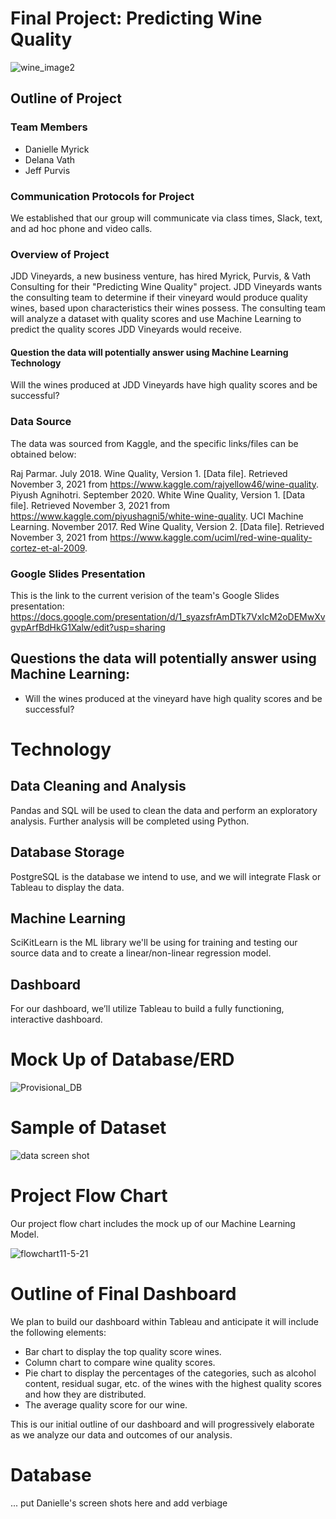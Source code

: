 # Final Project: Predicting Wine Quality

![wine_image2](https://user-images.githubusercontent.com/85654649/142743285-67f1e617-0ee4-4fcc-b48d-bbdb156a2a68.jpeg)


## Outline of Project

### Team Members
- Danielle Myrick
- Delana Vath
- Jeff Purvis

### Communication Protocols for Project
We established that our group will communicate via class times, Slack, text, and ad hoc phone and video calls.

### Overview of Project
JDD Vineyards, a new business venture, has hired Myrick, Purvis, & Vath Consulting for their "Predicting Wine Quality" project. JDD Vineyards wants the consulting team to determine if their vineyard would produce quality wines, based upon characteristics their wines possess. The consulting team will analyze a dataset with quality scores and use Machine Learning to predict the quality scores JDD Vineyards would receive.

#### Question the data will potentially answer using Machine Learning Technology
Will the wines produced at JDD Vineyards have high quality scores and be successful?

### Data Source
The data was sourced from Kaggle, and the specific links/files can be obtained below:

Raj Parmar. July 2018. Wine Quality, Version 1. [Data file]. Retrieved November 3, 2021 from https://www.kaggle.com/rajyellow46/wine-quality.
Piyush Agnihotri. September 2020. White Wine Quality, Version 1. [Data file]. Retrieved November 3, 2021 from https://www.kaggle.com/piyushagni5/white-wine-quality.
UCI Machine Learning. November 2017. Red Wine Quality, Version 2. [Data file]. Retrieved
November 3, 2021 from https://www.kaggle.com/uciml/red-wine-quality-cortez-et-al-2009.

### Google Slides Presentation
This is the link to the current verision of the team's Google Slides presentation:
https://docs.google.com/presentation/d/1_syazsfrAmDTk7VxIcM2oDEMwXvgvpArfBdHkG1Xalw/edit?usp=sharing

## Questions the data will potentially answer using Machine Learning:
- Will the wines produced at the vineyard have high quality scores and be successful?


# Technology

## Data Cleaning and Analysis
Pandas and SQL will be used to clean the data and perform an exploratory analysis. Further analysis will be completed using Python.

## Database Storage
PostgreSQL is the database we intend to use, and we will integrate Flask or Tableau to display the data.

## Machine Learning
SciKitLearn is the ML library we'll be using for training and testing our source data and to create a linear/non-linear regression model. 

## Dashboard
For our dashboard, we’ll utilize Tableau to build a fully functioning, interactive dashboard. 



# Mock Up of Database/ERD

![Provisional_DB](https://user-images.githubusercontent.com/85654649/140584483-6d9e690a-5ec0-42c1-a615-2959a8b9c30f.png)


# Sample of Dataset 

![data screen shot](https://user-images.githubusercontent.com/85654649/140584492-8c6f10c7-9bbb-41fa-b70a-c11a70647e65.png)


# Project Flow Chart
Our project flow chart includes the mock up of our Machine Learning Model.

![flowchart11-5-21](https://user-images.githubusercontent.com/85654649/140584371-bb98268b-24d8-4aed-962c-efea8a1152ae.png)


# Outline of Final Dashboard
We plan to build our dashboard within Tableau and anticipate it will include the following elements:

- Bar chart to display the top quality score wines.
- Column chart to compare wine quality scores.
- Pie chart to display the percentages of the categories, such as alcohol content, residual sugar, etc. of the wines with the highest quality scores and how they are distributed.
- The average quality score for our wine.

This is our initial outline of our dashboard and will progressively elaborate as we analyze our data and outcomes of our analysis. 


# Database
... put Danielle's screen shots here and add verbiage
